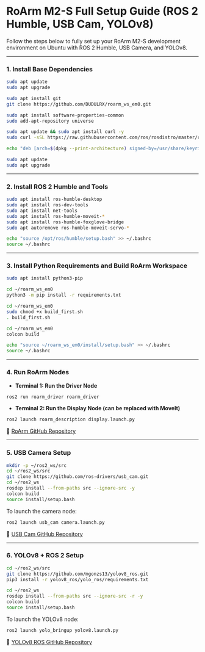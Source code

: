 # RoArm M2-S Full Setup Guide (ROS 2 Humble, USB Cam, YOLOv8)

Follow the steps below to fully set up your RoArm M2-S development environment on Ubuntu with ROS 2 Humble, USB Camera, and YOLOv8.

---

### 1. Install Base Dependencies

```bash
sudo apt update
sudo apt upgrade

sudo apt install git
git clone https://github.com/DUDULRX/roarm_ws_em0.git

sudo apt install software-properties-common
sudo add-apt-repository universe

sudo apt update && sudo apt install curl -y
sudo curl -sSL https://raw.githubusercontent.com/ros/rosdistro/master/ros.key -o /usr/share/keyrings/ros-archive-keyring.gpg

echo "deb [arch=$(dpkg --print-architecture) signed-by=/usr/share/keyrings/ros-archive-keyring.gpg] http://packages.ros.org/ros2/ubuntu $(. /etc/os-release && echo $UBUNTU_CODENAME) main" | sudo tee /etc/apt/sources.list.d/ros2.list > /dev/null

sudo apt update
sudo apt upgrade
```

---

### 2. Install ROS 2 Humble and Tools

```bash
sudo apt install ros-humble-desktop
sudo apt install ros-dev-tools
sudo apt install net-tools
sudo apt install ros-humble-moveit-*
sudo apt install ros-humble-foxglove-bridge
sudo apt autoremove ros-humble-moveit-servo-*

echo "source /opt/ros/humble/setup.bash" >> ~/.bashrc
source ~/.bashrc
```

---

### 3. Install Python Requirements and Build RoArm Workspace

```bash
sudo apt install python3-pip

cd ~/roarm_ws_em0
python3 -m pip install -r requirements.txt

cd ~/roarm_ws_em0
sudo chmod +x build_first.sh
. build_first.sh

cd ~/roarm_ws_em0
colcon build

echo "source ~/roarm_ws_em0/install/setup.bash" >> ~/.bashrc
source ~/.bashrc
```

---

### 4. Run RoArm Nodes

- **Terminal 1: Run the Driver Node**

```bash
ros2 run roarm_driver roarm_driver
```

- **Terminal 2: Run the Display Node (can be replaced with MoveIt)**

```bash
ros2 launch roarm_description display.launch.py
```

🔗 [RoArm GitHub Repository](https://github.com/waveshareteam/roarm_ws_em0?tab=readme-ov-file)

---

### 5. USB Camera Setup

```bash
mkdir -p ~/ros2_ws/src
cd ~/ros2_ws/src
git clone https://github.com/ros-drivers/usb_cam.git
cd ~/ros2_ws
rosdep install --from-paths src --ignore-src -y
colcon build
source install/setup.bash
```

To launch the camera node:

```bash
ros2 launch usb_cam camera.launch.py
```

🔗 [USB Cam GitHub Repository](https://github.com/ros-drivers/usb_cam)

---

### 6. YOLOv8 + ROS 2 Setup

```bash
cd ~/ros2_ws/src
git clone https://github.com/mgonzs13/yolov8_ros.git
pip3 install -r yolov8_ros/yolo_ros/requirements.txt

cd ~/ros2_ws
rosdep install --from-paths src --ignore-src -r -y
colcon build
source install/setup.bash
```

To launch the YOLOv8 node:

```bash
ros2 launch yolo_bringup yolov8.launch.py
```

🔗 [YOLOv8 ROS GitHub Repository](https://github.com/mgonzs13/yolo_ros)
